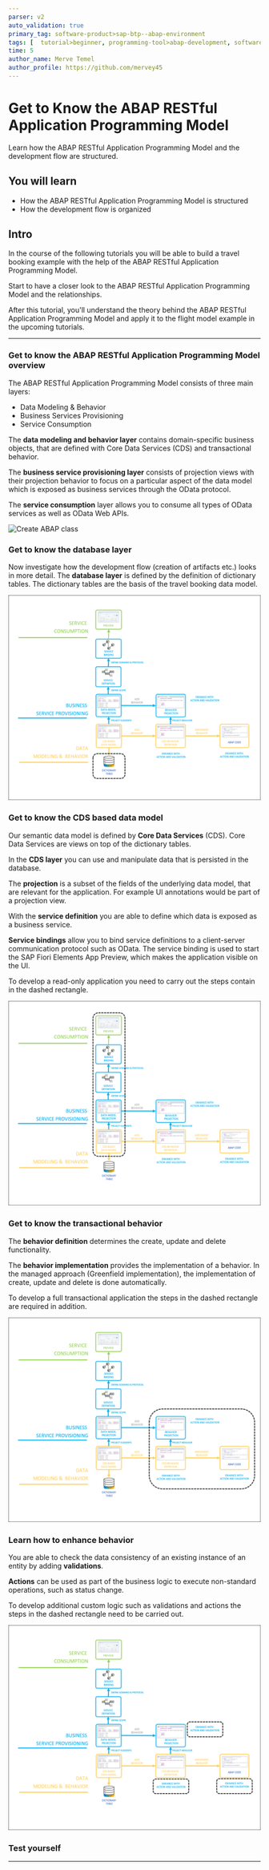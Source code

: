 ```yaml
---
parser: v2
auto_validation: true
primary_tag: software-product>sap-btp--abap-environment
tags: [  tutorial>beginner, programming-tool>abap-development, software-product>sap-business-technology-platform ]
time: 5
author_name: Merve Temel
author_profile: https://github.com/mervey45
---
```


# Get to Know the ABAP RESTful Application Programming Model
<!-- description --> Learn how the ABAP RESTful Application Programming Model and the development flow are structured.

## You will learn  
  - How the ABAP RESTful Application Programming Model is structured
  - How the development flow is organized


## Intro
In the course of the following tutorials you will be able to build a travel booking example with the help of the ABAP RESTful Application Programming Model.

Start to have a closer look to the ABAP RESTful Application Programming Model and the relationships.

After this tutorial, you'll understand the theory behind the ABAP RESTful Application Programming Model and apply it to the flight model example in the upcoming tutorials.

---

### Get to know the ABAP RESTful Application Programming Model overview

The ABAP RESTful Application Programming Model consists of three main layers:

 - Data Modeling & Behavior
 - Business Services Provisioning
 - Service Consumption  

The **data modeling and behavior layer** contains domain-specific business objects, that are defined with Core Data Services (CDS) and transactional behavior.

The **business service provisioning layer** consists of projection views with their projection behavior to focus on a particular aspect of the data model which is exposed as business services through the OData protocol.

The **service consumption** layer allows you to consume all types of OData services as well as OData Web APIs.

![Create ABAP class](overview.png)


### Get to know the database layer

Now investigate how the development flow (creation of artifacts etc.) looks in more detail. The **database layer** is defined by the definition of dictionary tables. The dictionary tables are the basis of the travel booking data model.

![Create ABAP class](layer.png)


### Get to know the CDS based data model

Our semantic data model is defined by **Core Data Services** (CDS). Core Data Services are views on top of the dictionary tables.

In the **CDS layer** you can use and manipulate data that is persisted in the database.

The **projection** is a subset of the fields of the underlying data model, that are relevant for the application. For example UI annotations would be part of a projection view.

With the **service definition** you are able to define which data is exposed as a business service.

**Service bindings** allow you to bind service definitions to a client-server communication protocol such as OData. The service binding is used to start the SAP Fiori Elements App Preview, which makes the application visible on the UI.

To develop a read-only application you need to carry out the steps contain in the dashed rectangle.

![Create ABAP class](layer2.png)


### Get to know the transactional behavior

The **behavior definition** determines the create, update and delete functionality.

The **behavior implementation** provides the implementation of a behavior. In the managed approach (Greenfield implementation), the implementation of create, update and delete is done automatically.

To develop a full transactional application the steps in the dashed rectangle are required in addition.

![Create ABAP class](layer3.png)


### Learn how to enhance behavior

You are able to check the data consistency of an existing instance of an entity by adding **validations**.

**Actions** can be used as part of the business logic to execute non-standard operations, such as status change.

To develop additional custom logic such as validations and actions the steps in the dashed rectangle need to be carried out.

![Create ABAP class](layer4.png)


### Test yourself






---
